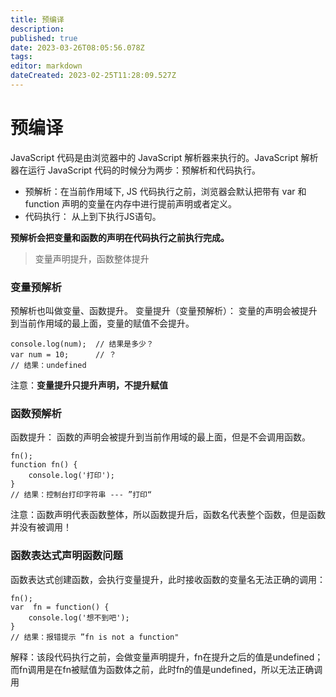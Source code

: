 ```yaml
---
title: 预编译
description: 
published: true
date: 2023-03-26T08:05:56.078Z
tags: 
editor: markdown
dateCreated: 2023-02-25T11:28:09.527Z
---
```


# 预编译

JavaScript 代码是由浏览器中的 JavaScript 解析器来执行的。JavaScript 解析器在运行 JavaScript 代码的时候分为两步：预解析和代码执行。

* 预解析：在当前作用域下, JS 代码执行之前，浏览器会默认把带有 var 和 function 声明的变量在内存中进行提前声明或者定义。
* 代码执行： 从上到下执行JS语句。

**预解析会把变量和函数的声明在代码执行之前执行完成。**

> 变量声明提升，函数整体提升

### 变量预解析

预解析也叫做变量、函数提升。 变量提升（变量预解析）： 变量的声明会被提升到当前作用域的最上面，变量的赋值不会提升。

```
console.log(num);  // 结果是多少？
var num = 10;      // ？
// 结果：undefined
```

注意：**变量提升只提升声明，不提升赋值**

### 函数预解析

函数提升： 函数的声明会被提升到当前作用域的最上面，但是不会调用函数。

```
fn();
function fn() {
    console.log('打印');
}
// 结果：控制台打印字符串 --- ”打印“
```

注意：函数声明代表函数整体，所以函数提升后，函数名代表整个函数，但是函数并没有被调用！

### 函数表达式声明函数问题

函数表达式创建函数，会执行变量提升，此时接收函数的变量名无法正确的调用：

```
fn();
var  fn = function() {
    console.log('想不到吧');
}
// 结果：报错提示 ”fn is not a function"
```

解释：该段代码执行之前，会做变量声明提升，fn在提升之后的值是undefined；而fn调用是在fn被赋值为函数体之前，此时fn的值是undefined，所以无法正确调用